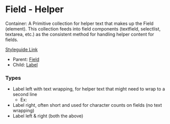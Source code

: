 # Field - Helper

Container: A Primitive collection for helper text that makes up the Field (element). This collection feeds into field components (textfield, selectlist, textarea, etc.) as the consistent method for handling helper content for fields.

[Styleguide Link](https://zpl.io/2vD1X45)

- Parent: [Field](https://github.com/able-app/docs/blob/78b7d0a469492d69eba8f33ae838468642242f52/controls/%CE%B5%20elements/field/field.md)
- Child: [Label](https://github.com/able-app/docs/blob/78b7d0a469492d69eba8f33ae838468642242f52/controls/%CE%B5%20elements/label.md)

### Types

- Label left with text wrapping, for helper text that might need to wrap to a second line
  - Ex: 
- Label right, often short and used for character counts on fields (no text wrapping)
- Label left & right (both the above)

